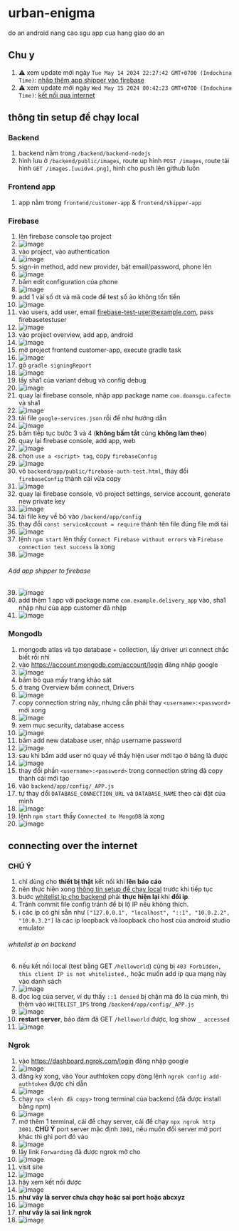 # urban-enigma
do an android nang cao sgu app cua hang giao do an

## Chu y
1. ⚠ xem update mới ngày `Tue May 14 2024 22:27:42 GMT+0700 (Indochina Time)`: [nhập thêm app shipper vào firebase](#add-app-shipper-to-firebase)
2. ⚠ xem update mới ngày `Wed May 15 2024 00:42:23 GMT+0700 (Indochina Time)`: [kết nối qua internet](#connecting-over-the-internet)

## thông tin setup để chạy local

### Backend
1. backend nằm trong `/backend/backend-nodejs`
2. hình lưu ở `/backend/public/images`, route up hình `POST /images`, route tải hình `GET /images.[uuidv4.png]`, hình cho push lên github luôn

### Frontend app
1. app nằm trong `frontend/customer-app` & `frontend/shipper-app`

### Firebase
1. lên firebase console tạo project
2. ![image](https://github.com/bhbghghbgb/urban-enigma/assets/113711814/f6663965-b783-4a06-9ec9-059f2d1e3baa)
3. vào project, vào authentication
4. ![image](https://github.com/bhbghghbgb/urban-enigma/assets/113711814/b436f4a5-fc9b-4b42-a111-53d7016594a5)
5. sign-in method, add new provider, bật email/password, phone lên
6. ![image](https://github.com/bhbghghbgb/urban-enigma/assets/113711814/dafa217b-4284-4572-8d32-11853d9262b5)
7. bấm edit configuration của phone
8. ![image](https://github.com/bhbghghbgb/urban-enigma/assets/113711814/90c8108a-03b5-45fc-94fe-ef16cc38dfbe)
9. add 1 vài số dt và mã code để test số ảo không tốn tiền
10. ![image](https://github.com/bhbghghbgb/urban-enigma/assets/113711814/73482110-4fe8-415a-894a-c79cd8c7cc56)
11. vào users, add user, email firebase-test-user@example.com, pass firebasetestuser
12. ![image](https://github.com/bhbghghbgb/urban-enigma/assets/113711814/20c7d96b-f836-4f64-aedb-e82f3c692292)
13. vào project overview, add app, android
14. ![image](https://github.com/bhbghghbgb/urban-enigma/assets/113711814/ae58ece7-b66e-40cf-9391-f1468c1efe68)
15. mở project frontend customer-app, execute gradle task
16. ![image](https://github.com/bhbghghbgb/urban-enigma/assets/113711814/2cbbc1e1-1f73-4ad9-9aeb-8578d3896c4f)
17. gõ `gradle signingReport`
18. ![image](https://github.com/bhbghghbgb/urban-enigma/assets/113711814/eec96f8f-8624-4156-adc1-273d0605a577)
19. lấy sha1 của variant debug và config debug
20. ![image](https://github.com/bhbghghbgb/urban-enigma/assets/113711814/e0a766d5-1f99-4138-b853-5de2c5ad10a9)
21. quay lại firebase console, nhập app package name `com.doansgu.cafectm` và sha1
22. ![image](https://github.com/bhbghghbgb/urban-enigma/assets/113711814/ecbda996-dc45-4359-8630-0ba48802677f)
23. tải file `google-services.json` rồi để như hướng dẫn
24. ![image](https://github.com/bhbghghbgb/urban-enigma/assets/113711814/53baff49-e3b5-4b23-90d8-6a800ab4684d)
25. bấm tiếp tục bước 3 và 4 (**không bấm tắt** cũng **không làm theo**)
26. quay lại firebase console, add app, web
27. ![image](https://github.com/bhbghghbgb/urban-enigma/assets/113711814/eb6c2af3-4bc9-4d84-b00b-13ea8402e458)
28. chọn `use a <script> tag`, copy `firebaseConfig`
29. ![image](https://github.com/bhbghghbgb/urban-enigma/assets/113711814/52a31fc7-fae6-4fd8-b706-47c9b1409183)
30. vô `backend/app/public/firebase-auth-test.html`, thay đổi `firebaseConfig` thành cái vừa copy
31. ![image](https://github.com/bhbghghbgb/urban-enigma/assets/113711814/00bd7f0c-21a6-403d-814b-71463827cddf)
32. quay lại firebase console, vô project settings, service account, generate new private key
33. ![image](https://github.com/bhbghghbgb/urban-enigma/assets/113711814/b8659ad9-34f3-4013-ac21-6161348856d0)
34. tải file key về bỏ vào `/backend/app/config`
35. thay đổi `const serviceAccount = require` thành tên file đúng file mới tải
36. ![image](https://github.com/bhbghghbgb/urban-enigma/assets/113711814/92fa8e1c-3824-43b6-81b7-6c17461a2e95)
37. lệnh `npm start` lên thấy `Connect Firebase without errors` và `Firebase connection test success` là xong
38. ![image](https://github.com/bhbghghbgb/urban-enigma/assets/113711814/6c91624c-2407-4d7f-9dfc-1a47e5668fcc)
###### Add app shipper to firebase
39. ![image](https://github.com/bhbghghbgb/urban-enigma/assets/113711814/39cef46c-d5fe-4efb-abe1-4deb5a5ba34c)
40. add thêm 1 app với package name `com.example.delivery_app` vào, sha1 nhập như của app customer đã nhập
41. ![image](https://github.com/bhbghghbgb/urban-enigma/assets/113711814/10a0709a-dfde-4e1d-a6d4-595215a47e5f)

### Mongodb
1. mongodb atlas và tạo database + collection, lấy driver uri connect chắc biết rồi nhỉ
2. vào https://account.mongodb.com/account/login đăng nhập google
3. ![image](https://github.com/bhbghghbgb/urban-enigma/assets/113711814/35bc1cb3-c718-4eee-9721-1a1173729103)
4. bấm bỏ qua mấy trang khảo sát
5. ở trang Overview bấm connect, Drivers
6. ![image](https://github.com/bhbghghbgb/urban-enigma/assets/113711814/eb70f95a-c44b-4900-9db2-86412ea04f6f)
7. copy connection string này, nhưng cần phải thay `<username>:<password>` mới xong
8. ![image](https://github.com/bhbghghbgb/urban-enigma/assets/113711814/db6aa923-21a3-4ccc-9ea6-c5cc0f46e74c)
9. xem mục security, database access
10. ![image](https://github.com/bhbghghbgb/urban-enigma/assets/113711814/66c63c02-edb6-4513-a800-493424c2bf45)
11. bấm add new database user, nhập username password
12. ![image](https://github.com/bhbghghbgb/urban-enigma/assets/113711814/7538c9cc-9668-4284-ad5a-04af761d0bb5)
13. sau khi bấm add user nó quay về thấy hiện user mới tạo ở bảng là được
14. ![image](https://github.com/bhbghghbgb/urban-enigma/assets/113711814/61b7cb27-5f9e-4ee6-a08a-13bd9218af11)
15. thay đổi phần `<username>:<password>` trong connection string đã copy thành cái mới tạo
16. vào `backend/app/config/_APP.js`
17. tự thay dổi `DATABASE_CONNECTION_URL` và `DATABASE_NAME` theo cài đặt của mình
18. ![image](https://github.com/bhbghghbgb/urban-enigma/assets/113711814/209acc05-9f3e-45a4-b3bc-13cc56af8b0a)
19. lệnh `npm start` thấy `Connected to MongoDB` là xong
20. ![image](https://github.com/bhbghghbgb/urban-enigma/assets/113711814/6c91624c-2407-4d7f-9dfc-1a47e5668fcc)

## connecting over the internet

### CHÚ Ý
1. chỉ dùng cho **thiết bị thật** kết nối khi **lên báo cáo**
2. nên thực hiện xong [thông tin setup để chạy local](#backend) trước khi tiếp tục
3. bước [whitelist ip cho backend](#whitelist-ip-on-backend) phải **thực hiện lại** khi **đổi ip**.
4. Tránh commit file config tránh để bị lộ IP nếu không thích.
5. ℹ️ các ip có ghi sẵn như `["127.0.0.1", "localhost", "::1", "10.0.2.2", "10.0.3.2"]` là các ip loopback và loopback cho host của android studio emulator
###### whitelist ip on backend
6. nếu kết nối local (test bằng GET `/helloworld`) cũng bị `403 Forbidden, this client IP is not whitelisted.`, hoặc muốn add ip qua mạng này vào danh sách
7. ![image](https://github.com/bhbghghbgb/urban-enigma/assets/113711814/a62fd88c-ef95-4761-a3d5-68cfb08d13ed)
8. đọc log của server, ví dụ thấy `::1 denied` bị chặn mà đó là của mình, thì thêm vào `WHITELIST_IPS` trong `/backend/app/config/_APP.js`
9. ![image](https://github.com/bhbghghbgb/urban-enigma/assets/113711814/ab4a4d79-2483-45cc-9e96-aaf11e0e35d2)
10. **restart server**, bảo đảm đã GET `/helloworld` được, log show `_ accessed`
11. ![image](https://github.com/bhbghghbgb/urban-enigma/assets/113711814/06a3ab83-5408-4613-88d3-e787760998e3)

### Ngrok
1. vào https://dashboard.ngrok.com/login đăng nhập google
2. ![image](https://github.com/bhbghghbgb/urban-enigma/assets/113711814/34ad64b9-0b7e-4ba2-b1f1-ef7bb45b7d4e)
3. đăng ký xong, vào Your authtoken copy dòng lệnh `ngrok config add-authtoken` được chỉ dẫn
4. ![image](https://github.com/bhbghghbgb/urban-enigma/assets/113711814/67c1f446-0c98-4bb1-9865-760d4a554f34)
5. chạy `npx <lệnh đã copy>` trong terminal của backend (đã được install bằng npm)
6. ![image](https://github.com/bhbghghbgb/urban-enigma/assets/113711814/7d9432c7-a28c-4f43-b810-327e14c49dd8)
7. mở thêm 1 terminal, cái để chạy server, cái để chạy `npx ngrok http 3001`. **CHÚ Ý** port server mặc định `3001`, nếu muốn đổi server mở port khác thì ghi port đó vào
8. ![image](https://github.com/bhbghghbgb/urban-enigma/assets/113711814/b7ecd510-6fb6-4814-a0c8-a8132e8be6ac)
9. lấy link `Forwarding` đã được ngrok mở cho
10. ![image](https://github.com/bhbghghbgb/urban-enigma/assets/113711814/4e24d661-9685-4e95-9847-0bdabf5f008d)
11. visit site
12. ![image](https://github.com/bhbghghbgb/urban-enigma/assets/113711814/69951c8a-fa68-4035-95d8-55a951f4cc20)
13. hãy xem kết nối được
14. ![image](https://github.com/bhbghghbgb/urban-enigma/assets/113711814/373afa28-498c-468a-ab7d-8d3451bc3b2c)
15. **như vầy là server chưa chạy hoặc sai port hoặc abcxyz**
16. ![image](https://github.com/bhbghghbgb/urban-enigma/assets/113711814/9c23ba69-da7b-4131-ba8d-dee1e8d463f4)
17. **như vầy là sai link ngrok**
18. ![image](https://github.com/bhbghghbgb/urban-enigma/assets/113711814/584bf072-2dcf-41d2-a4d3-288a742ec191)
